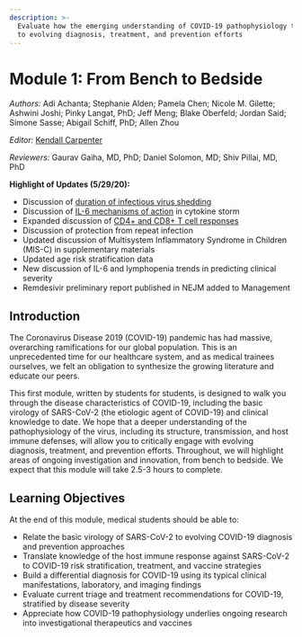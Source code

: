 ```yaml
---
description: >-
  Evaluate how the emerging understanding of COVID-19 pathophysiology translates
  to evolving diagnosis, treatment, and prevention efforts
---
```


# Module 1: From Bench to Bedside

_Authors:_ Adi Achanta; Stephanie Alden; Pamela Chen; Nicole M. Gilette; Ashwini Joshi; Pinky Langat, PhD; Jeff Meng; Blake Oberfeld; Jordan Said; Simone Sasse; Abigail Schiff, PhD; Allen Zhou

_Editor:_ [Kendall Carpenter](mailto:kendall_carpenter@hms.harvard.edu)

_Reviewers:_ Gaurav Gaiha, MD, PhD; Daniel Solomon, MD; Shiv Pillai, MD, PhD

**Highlight of Updates \(5/29/20\):**

* Discussion of [duration of infectious virus shedding](basic-virology-and-immunology.md#transmission-dynamics)
* Discussion of [IL-6 mechanisms of action](basic-virology-and-immunology.md#immune-response-in-covid-19) in cytokine storm
* Expanded discussion of [CD4+ and CD8+ T cell responses](basic-virology-and-immunology.md#adaptive-immune-response)
* Discussion of protection from repeat infection
* Updated discussion of Multisystem Inflammatory Syndrome in Children \(MIS-C\) in supplementary materials
* Updated age risk stratification data 
* New discussion of IL-6 and lymphopenia trends in predicting clinical severity
* Remdesivir preliminary report published in NEJM added to Management

## Introduction

The Coronavirus Disease 2019 \(COVID-19\) pandemic has had massive, overarching ramifications for our global population. This is an unprecedented time for our healthcare system, and as medical trainees ourselves, we felt an obligation to synthesize the growing literature and educate our peers. 

This first module, written by students for students, is designed to walk you through the disease characteristics of COVID-19, including the basic virology of SARS-CoV-2 \(the etiologic agent of COVID-19\) and clinical knowledge to date. We hope that a deeper understanding of the pathophysiology of the virus, including its structure, transmission, and host immune defenses, will allow you to critically engage with evolving diagnosis, treatment, and prevention efforts. Throughout, we will highlight areas of ongoing investigation and innovation, from bench to bedside. We expect that this module will take 2.5-3 hours to complete.

## Learning Objectives

At the end of this module, medical students should be able to:

* Relate the basic virology of SARS-CoV-2 to evolving COVID-19 diagnosis and prevention approaches
* Translate knowledge of the host immune response against SARS-CoV-2 to COVID-19 risk stratification, treatment, and vaccine strategies
* Build a differential diagnosis for COVID-19 using its typical clinical manifestations, laboratory, and imaging findings 
* Evaluate current triage and treatment recommendations for COVID-19, stratified by disease severity
* Appreciate how COVID-19 pathophysiology underlies ongoing research into investigational therapeutics and vaccines




